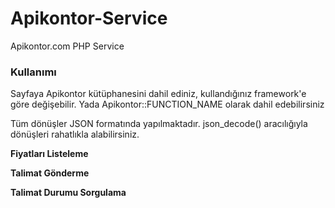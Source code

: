 # Apikontor-Service
Apikontor.com PHP Service

<h3>Kullanımı</h3>

<span>Sayfaya Apikontor kütüphanesini dahil ediniz, kullandığınız framework'e göre değişebilir. Yada Apikontor::FUNCTION_NAME olarak dahil edebilirsiniz</span>

<span>Tüm dönüşler JSON formatında yapılmaktadır. json_decode() aracılığıyla dönüşleri rahatlıkla alabilirsiniz.</span>

<b>Fiyatları Listeleme</b>

<?php
echo Apikontor::fiyatlar();
?>

<b>Talimat Gönderme</b>

<?php
echo Apikontor::talimat('sms','vodafone','79','5XXXXXXXXX','1234567');
?>

<b>Talimat Durumu Sorgulama</b>

<?php
echo Apikontor::takip('1234567');
?>
